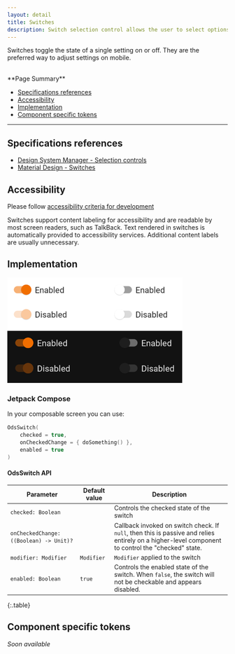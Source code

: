 ```yaml
---
layout: detail
title: Switches
description: Switch selection control allows the user to select options.
---
```


Switches toggle the state of a single setting on or off. They are the preferred
way to adjust settings on mobile.

<br>
**Page Summary**

* [Specifications references](#specifications-references)
* [Accessibility](#accessibility)
* [Implementation](#implementation)
* [Component specific tokens](#component-specific-tokens)

---

## Specifications references

- [Design System Manager - Selection controls](https://system.design.orange.com/0c1af118d/p/14638a-selection-controls/b/352c00)
- [Material Design - Switches](https://material.io/components/switches)

## Accessibility

Please follow [accessibility criteria for development](https://a11y-guidelines.orange.com/en/mobile/android/development/)

Switches support content labeling for accessibility and are readable by most
screen readers, such as TalkBack. Text rendered in switches is automatically
provided to accessibility services. Additional content labels are usually
unnecessary.

## Implementation

![Switch](images/switch_light.png) ![Switch dark](images/switch_dark.png)

### Jetpack Compose

In your composable screen you can use:

```kotlin
OdsSwitch(
    checked = true,
    onCheckedChange = { doSomething() },
    enabled = true
)
```

#### OdsSwitch API

Parameter | Default value | Description
-- | -- | --
`checked: Boolean` | | Controls the checked state of the switch
`onCheckedChange: ((Boolean) -> Unit)?` | | Callback invoked on switch check. If `null`, then this is passive and relies entirely on a higher-level component to control the "checked" state.
`modifier: Modifier` | `Modifier` | `Modifier` applied to the switch
`enabled: Boolean` | `true` | Controls the enabled state of the switch. When `false`, the switch will not be checkable and appears disabled.
{:.table}

## Component specific tokens

_Soon available_
